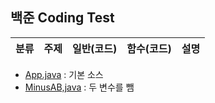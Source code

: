 ## 백준 Coding Test
|분류|주제|일반(코드)|함수(코드)|설명|
|------|---|---|---|---|

- [App.java](https://github.com/Giljinsu/study_javas/blob/master/src/App.java) : 기본 소스  
- [MinusAB,java](https://github.com/Giljinsu/study_javas/blob/master/src/MinusAB.java) : 두 변수를 뺌
